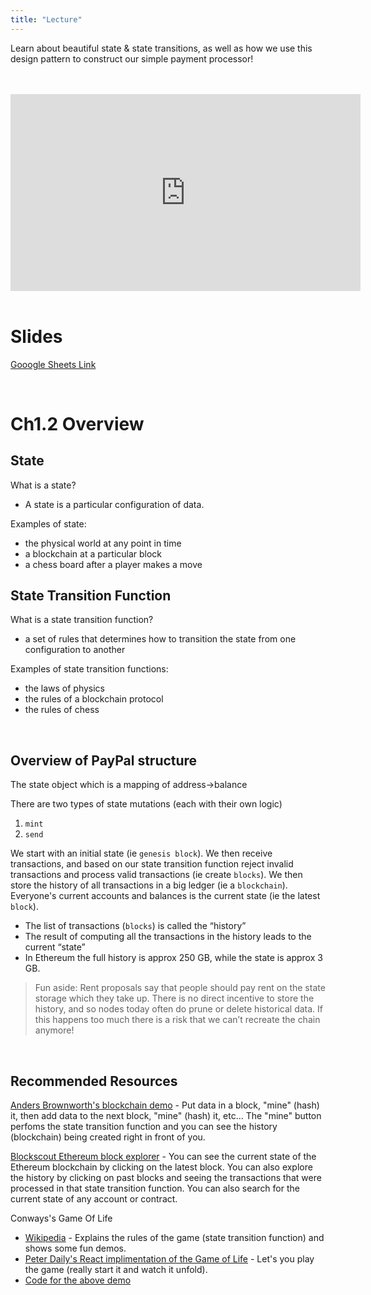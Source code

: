 ```yaml
---
title: "Lecture"
---
```


Learn about beautiful state & state transitions, as well as how we use this design pattern to construct our simple payment processor!

<br />
<br />
<iframe width="560" height="315" src="https://www.youtube-nocookie.com/embed/XIsn8-5Xekc" frameborder="0" allow="accelerometer; autoplay; encrypted-media; gyroscope; picture-in-picture" allowfullscreen></iframe>
<br />
<br />

# Slides

[Gooogle Sheets Link]()

<br />

# Ch1.2 Overview

## State

What is a state?
- A state is a particular configuration of data.

Examples of state:
- the physical world at any point in time
- a blockchain at a particular block
- a chess board after a player makes a move

## State Transition Function

What is a state transition function?
- a set of rules that determines how to transition the state from one configuration to another

Examples of state transition functions:
- the laws of physics
- the rules of a blockchain protocol
- the rules of chess


<br />

## Overview of PayPal structure

The state object which is a mapping of address->balance

There are two types of state mutations (each with their own logic)
1) `mint`
2) `send` 

We start with an initial state (ie `genesis block`). We then receive transactions, and based on our state transition function reject invalid transactions and process valid transactions (ie create `blocks`). We then store the history of all transactions in a big ledger (ie a `blockchain`). Everyone's current accounts and balances is the current state (ie the latest `block`).
- The list of transactions (`blocks`) is called the “history”
- The result of computing all the transactions in the history leads to the current “state”
- In Ethereum the full history is approx 250 GB, while the state is approx 3 GB.

> Fun aside: Rent proposals say that people should pay rent on the state storage which they take up. There is no direct incentive to store the history, and so nodes today often do prune or delete historical data. If this happens too much there is a risk that we can’t recreate the chain anymore!

<br />

## Recommended Resources

[Anders Brownworth's blockchain demo](https://anders.com/blockchain/blockchain.html) - Put data in a block, "mine" (hash) it, then add data to the next block, "mine" (hash) it, etc... The "mine" button perfoms the state transition function and you can see the history (blockchain) being created right in front of you. 

[Blockscout Ethereum block explorer](https://blockscout.com/eth/mainnet/) - You can see the current state of the Ethereum blockchain by clicking on the latest block. You can also explore the history by clicking on past blocks and seeing the transactions that were processed in that state transition function. You can also search for the current state of any account or contract.

Conways's Game Of Life
- [Wikipedia](https://en.wikipedia.org/wiki/Conway%27s_Game_of_Life) - Explains the rules of the game (state transition function) and shows some fun demos.
- [Peter Daily's React implimentation of the Game of Life](https://thepeted.github.io/game-of-life-redux/) - Let's you play the game (really start it and watch it unfold).
- [Code for the above demo](https://github.com/thepeted/game-of-life-redux)


<br />
